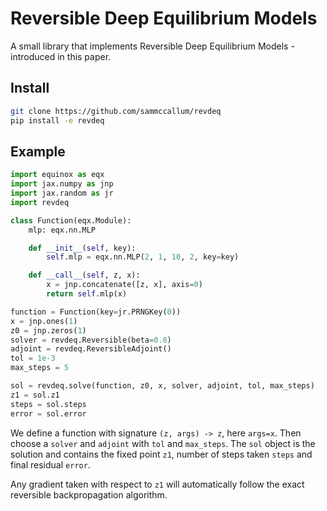 # Reversible Deep Equilibrium Models

A small library that implements Reversible Deep Equilibrium Models - introduced in this paper.

## Install
```bash
git clone https://github.com/sammccallum/revdeq
pip install -e revdeq
```

## Example
```python
import equinox as eqx
import jax.numpy as jnp
import jax.random as jr
import revdeq

class Function(eqx.Module):
    mlp: eqx.nn.MLP

    def __init__(self, key):
        self.mlp = eqx.nn.MLP(2, 1, 10, 2, key=key)

    def __call__(self, z, x):
        x = jnp.concatenate([z, x], axis=0)
        return self.mlp(x)

function = Function(key=jr.PRNGKey(0))
x = jnp.ones(1)
z0 = jnp.zeros(1)
solver = revdeq.Reversible(beta=0.8)
adjoint = revdeq.ReversibleAdjoint()
tol = 1e-3
max_steps = 5 

sol = revdeq.solve(function, z0, x, solver, adjoint, tol, max_steps)
z1 = sol.z1
steps = sol.steps
error = sol.error
```

We define a function with signature `(z, args) -> z`, here `args=x`. Then choose a `solver` and `adjoint` with `tol` and `max_steps`. The `sol` object is the solution and contains the fixed point `z1`, number of steps taken `steps` and final residual `error`.

Any gradient taken with respect to `z1` will automatically follow the exact reversible backpropagation algorithm.